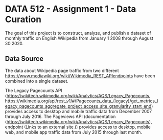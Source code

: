 # DATA 512 - Assignment 1 - Data Curation

The goal of this project is to construct, analyze, and publish a dataset of monthly traffic on English Wikipedia from January 1 2008 through August 30 2020.

## Data Source

The data about Wikipedia page traffic from two different https://www.mediawiki.org/wiki/Wikimedia_REST_APIendpoints have been combined into a single dataset.

The Legacy Pagecounts API (https://wikitech.wikimedia.org/wiki/Analytics/AQS/Legacy_Pagecounts, https://wikimedia.org/api/rest_v1/#/Pagecounts_data_(legacy)/get_metrics_legacy_pagecounts_aggregate_project_access_site_granularity_start_end) provides access to desktop and mobile traffic data from December 2007 through July 2016.
The Pageviews API (documentation (https://wikitech.wikimedia.org/wiki/Analytics/AQS/Legacy_Pagecounts), endpoint (Links to an external site.)) provides access to desktop, mobile web, and mobile app traffic data from July 2015 through last month.
